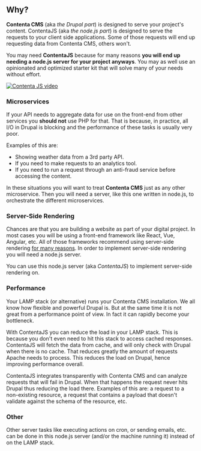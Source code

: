 ## Why?

**Contenta CMS** (aka _the Drupal part_) is designed to serve your project's
content. ContentaJS (aka _the node.js part_) is designed to serve the requests
to your client side applications. Some of those requests will end up requesting
data from Contenta CMS, others won't.

You may need **ContentaJS** because for many reasons **you will end up needing a
node.js server for your project anyways**. You may as well use an opinionated
and optimized starter kit that will solve many of your needs without effort.


[![Contenta JS video](https://img.youtube.com/vi/6bdbqo2tETg/0.jpg)](https://www.youtube.com/watch?v=6bdbqo2tETg)

### Microservices
If your API needs to aggregate data for use on the front-end from other services
you **should not** use PHP for that. That is because, in practice, all I/O in
Drupal is blocking and the performance of these tasks is usually very poor.

Examples of this are:
* Showing weather data from a 3rd party API.
* If you need to make requests to an analytics tool.
* If you need to run a request through an anti-fraud service before accessing the content.

In these situations you will want to treat **Contenta CMS** just as any other
microservice. Then you will need a server, like this one written in node.js, to
orchestrate the different microservices.

### Server-Side Rendering
Chances are that you are building a website as part of your digital project. In
most cases you will be using a front-end framework like React, Vue, Angular,
etc. All of those frameworks recommend using server-side rendering
[for many reasons](https://ssr.vuejs.org/#why-ssr). In order to implement
server-side rendering you will need a node.js server.

You can use this node.js server (aka _ContentaJS_) to implement server-side
rendering on.

### Performance
Your LAMP stack (or alternative) runs your Contenta CMS installation. We all
know how flexible and powerful Drupal is. But at the same time it is not great
from a performance point of view. In fact it can rapidly become your bottleneck.

With ContentaJS you can reduce the load in your LAMP stack. This is because you
don't even need to hit this stack to access cached responses. ContentaJS will
fetch the data from cache, and will only check with Drupal when there is no
cache. That reduces greatly the amount of requests Apache needs to process. This
reduces the load on Drupal, hence improving performance overall.

ContentaJS integrates transparently with Contenta CMS and can analyze requests
that will fail in Drupal. When that happens the request never hits Drupal thus
reducing the load there. Examples of this are: a request to a non-existing
resource, a request that contains a payload that doesn't validate against the
schema of the resource, etc.

### Other
Other server tasks like executing actions on cron, or sending emails, etc. can
be done in this node.js server (and/or the machine running it) instead of on
the LAMP stack.
